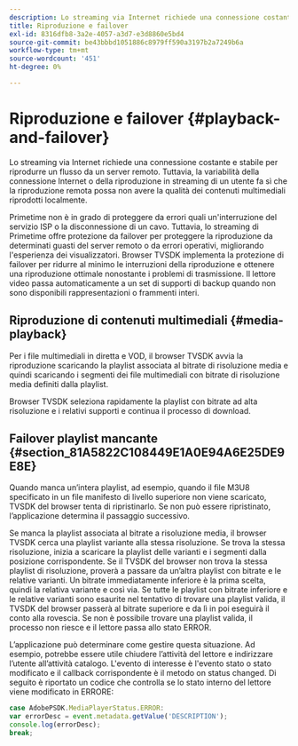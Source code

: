 ```yaml
---
description: Lo streaming via Internet richiede una connessione costante e stabile per riprodurre un flusso da un server remoto. Tuttavia, la variabilità della connessione Internet o della riproduzione in streaming di un utente fa sì che la riproduzione remota possa non avere la qualità dei contenuti multimediali riprodotti localmente.
title: Riproduzione e failover
exl-id: 8316dfb8-3a2e-4057-a3d7-e3d8860e5bd4
source-git-commit: be43bbbd1051886c8979ff590a3197b2a7249b6a
workflow-type: tm+mt
source-wordcount: '451'
ht-degree: 0%

---
```


# Riproduzione e failover {#playback-and-failover}

Lo streaming via Internet richiede una connessione costante e stabile per riprodurre un flusso da un server remoto. Tuttavia, la variabilità della connessione Internet o della riproduzione in streaming di un utente fa sì che la riproduzione remota possa non avere la qualità dei contenuti multimediali riprodotti localmente.

Primetime non è in grado di proteggere da errori quali un&#39;interruzione del servizio ISP o la disconnessione di un cavo. Tuttavia, lo streaming di Primetime offre protezione da failover per proteggere la riproduzione da determinati guasti del server remoto o da errori operativi, migliorando l&#39;esperienza dei visualizzatori. Browser TVSDK implementa la protezione di failover per ridurre al minimo le interruzioni della riproduzione e ottenere una riproduzione ottimale nonostante i problemi di trasmissione. Il lettore video passa automaticamente a un set di supporti di backup quando non sono disponibili rappresentazioni o frammenti interi.

## Riproduzione di contenuti multimediali {#media-playback}

Per i file multimediali in diretta e VOD, il browser TVSDK avvia la riproduzione scaricando la playlist associata al bitrate di risoluzione media e quindi scaricando i segmenti dei file multimediali con bitrate di risoluzione media definiti dalla playlist.

Browser TVSDK seleziona rapidamente la playlist con bitrate ad alta risoluzione e i relativi supporti e continua il processo di download.

## Failover playlist mancante {#section_81A5822C108449E1A0E94A6E25DE9E8E}

Quando manca un’intera playlist, ad esempio, quando il file M3U8 specificato in un file manifesto di livello superiore non viene scaricato, TVSDK del browser tenta di ripristinarlo. Se non può essere ripristinato, l’applicazione determina il passaggio successivo.

Se manca la playlist associata al bitrate a risoluzione media, il browser TVSDK cerca una playlist variante alla stessa risoluzione. Se trova la stessa risoluzione, inizia a scaricare la playlist delle varianti e i segmenti dalla posizione corrispondente. Se il TVSDK del browser non trova la stessa playlist di risoluzione, proverà a passare da un’altra playlist con bitrate e le relative varianti. Un bitrate immediatamente inferiore è la prima scelta, quindi la relativa variante e così via. Se tutte le playlist con bitrate inferiore e le relative varianti sono esaurite nel tentativo di trovare una playlist valida, il TVSDK del browser passerà al bitrate superiore e da lì in poi eseguirà il conto alla rovescia. Se non è possibile trovare una playlist valida, il processo non riesce e il lettore passa allo stato ERROR.

L’applicazione può determinare come gestire questa situazione. Ad esempio, potrebbe essere utile chiudere l’attività del lettore e indirizzare l’utente all’attività catalogo. L&#39;evento di interesse è l&#39;evento stato o stato modificato e il callback corrispondente è il metodo on status changed. Di seguito è riportato un codice che controlla se lo stato interno del lettore viene modificato in ERRORE:

```js
case AdobePSDK.MediaPlayerStatus.ERROR:  
var errorDesc = event.metadata.getValue('DESCRIPTION'); 
console.log(errorDesc); 
break; 
```
